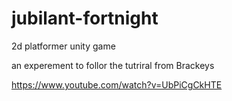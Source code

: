# jubilant-fortnight
2d platformer unity game

an experement to follor the tutriral from Brackeys


https://www.youtube.com/watch?v=UbPiCgCkHTE
